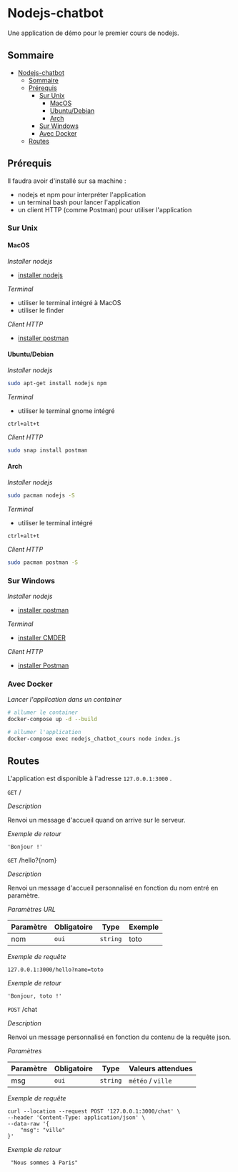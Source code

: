 # Nodejs-chatbot

Une application de démo pour le premier cours de nodejs.

## Sommaire

- [Nodejs-chatbot](#nodejs-chatbot)
  * [Sommaire](#sommaire)
  * [Prérequis](#pr-requis)
    + [Sur Unix](#sur-unix)
      - [MacOS](#macos)
      - [Ubuntu/Debian](#ubuntu-debian)
      - [Arch](#arch)
    + [Sur Windows](#sur-windows)
    + [Avec Docker](#avec-docker)
  * [Routes](#routes)

## Prérequis

Il faudra avoir d'installé sur sa machine : 
 * nodejs et npm pour interpréter l'application
 * un terminal bash pour lancer l'application
 * un client HTTP (comme Postman) pour utiliser l'application

### Sur Unix 

#### MacOS

*Installer nodejs*


 * [installer nodejs](https://nodejs.org/dist/v12.18.4/node-v12.18.4.pkg)

*Terminal*

 * utiliser le terminal intégré à MacOS
  * utiliser le finder

*Client HTTP*

 * [installer postman](https://dl.pstmn.io/download/latest/osx)

#### Ubuntu/Debian

*Installer nodejs*

```bash
sudo apt-get install nodejs npm
```

*Terminal*

 * utiliser le terminal gnome intégré

`ctrl+alt+t`

*Client HTTP*

```bash
sudo snap install postman
```

#### Arch

*Installer nodejs*

```bash
sudo pacman nodejs -S
```

*Terminal*

 * utiliser le terminal intégré

`ctrl+alt+t`

*Client HTTP*

```bash
sudo pacman postman -S
```

### Sur Windows

*Installer nodejs*

 * [installer postman](https://nodejs.org/dist/v12.18.4/node-v12.18.4-x86.msi)

*Terminal*

 * [installer CMDER](https://github.com/cmderdev/cmder/releases/download/v1.3.16/cmder_mini.zip)

*Client HTTP*

 * [installer Postman](https://dl.pstmn.io/download/latest/win64)

### Avec Docker

*Lancer l'application dans un container*

```bash
# allumer le container
docker-compose up -d --build

# allumer l'application
docker-compose exec nodejs_chatbot_cours node index.js 
```

## Routes

L'application est disponible à l'adresse `127.0.0.1:3000` .

`GET` /

*Description*

Renvoi un message d'accueil quand on arrive sur le serveur.

*Exemple de retour*

`'Bonjour !'`

`GET` /hello?{nom}

*Description*

Renvoi un message d'accueil personnalisé en fonction du nom entré en paramètre.

*Paramètres URL*

| Paramètre | Obligatoire | Type     | Exemple |
|-----------|-------------|----------|---------|
| nom       | `oui`       | `string` | toto    |

*Exemple de requête*

`127.0.0.1:3000/hello?name=toto`

*Exemple de retour*

`'Bonjour, toto !'`

`POST` /chat

*Description*

Renvoi un message personnalisé en fonction du contenu de la requête json.

*Paramètres*

| Paramètre | Obligatoire | Type     | Valeurs attendues |
|-----------|-------------|----------|-------------------|
| msg       | `oui`       | `string` | `météo` / `ville` |

*Exemple de requête*

```curl
curl --location --request POST '127.0.0.1:3000/chat' \
--header 'Content-Type: application/json' \
--data-raw '{
    "msg": "ville"
}'
```

*Exemple de retour*

```
 "Nous sommes à Paris"
```
